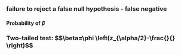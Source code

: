 ### failure to reject a false null hypothesis - false negative

#### Probability of $\beta$
### Two-tailed test: $$\beta=\phi \left(z_{\alpha/2}-\frac{\}{} \right)$$
